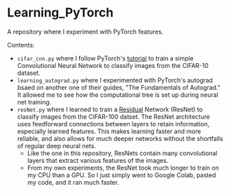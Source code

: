 # Learning_PyTorch

A repository where I experiment with PyTorch features.

Contents:
- `cifar_cnn.py` where I follow PyTorch's [tutorial](https://pytorch.org/tutorials/beginner/blitz/cifar10_tutorial.html) to train a simple Convolutional Neural Network to classify images from the CIFAR-10 dataset. 
- `learning_autograd.py` where I experimented with PyTorch's autograd bsaed on another one of their guides, "The Fundamentals of Autograd." It allowed me to see how the computational tree is set up during neural net training. 
- `resNet.py` where I learned to train a [Residual](https://arxiv.org/pdf/1512.03385) Network (ResNet) to classify images from the CIFAR-100 datset. The ResNet architecture uses feedforward connections between layers to retain information, especially learned features. This makes learning faster and more reliable, and also allows for much deeper networks without the shortfalls of regular deep neural nets.
    - Like the one in this repository, ResNets contain many convolutional layers that extract various features of the images. 
    - From my own experiments, the ResNet took much longer to train on my CPU than a GPU. So I just simply went to Google Colab, pasted my code, and it ran much faster.